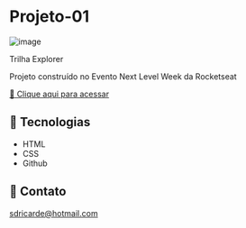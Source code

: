 # Projeto-01

![image](https://user-images.githubusercontent.com/72473993/196573584-0fd92e96-9ac8-4ee4-a423-6eaf9c65e90e.png)


 Trilha Explorer

Projeto construído no Evento Next Level Week da Rocketseat

[🔗 Clique aqui para acessar](https://github.com/EdsonTerciotti/Projeto-01)

## 🔧 Tecnologias

- HTML
- CSS
- Github

## 📨 Contato

sdricarde@hotmail.com

